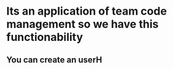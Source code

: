 # Its an application of team code management so we have this functionability

## You can create an userH

